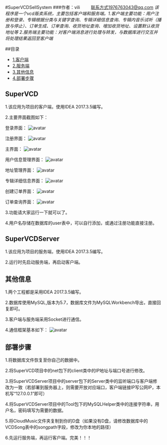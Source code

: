 #SuperVCDSellSystem
###作者：vili &nbsp;&nbsp;&nbsp;&nbsp;&nbsp;&nbsp;&nbsp; 联系方式1976763043@qq.com
*该程序是一个vcd贩卖系统，主要包括客户端和服务端。1.客户端主要功能：用户注册和登录、专辑根据分类与关键字查询、专辑详细信息查询、专辑内音乐试听（播放与停止）、订单生成、订单查询、收货地址查询、增加收货地址、设置默认收货地址等 2.服务端主要功能：对客户端消息进行处理与转发，与数据库进行交互并将处理结果返回至客户端*

##目录

* [1.客户端](#1)
* [2.服务端](#2)
* [3.其他信息](#1)
* [4.部署步骤](#2)

<h2 id="1">SuperVCD</h2>

1.该应用为项目的客户端，使用IDEA 2017.3.5编写。

2.主要界面截图如下：

登录界面：
![avatar](https://raw.githubusercontent.com/vi-li/MarkdownPictureRepository/master/登录界面.png)

注册界面：
![avatar](https://raw.githubusercontent.com/vi-li/MarkdownPictureRepository/master/注册界面.png)

主界面：
![avatar](https://raw.githubusercontent.com/vi-li/MarkdownPictureRepository/master/主界面.png)

用户信息管理界面：
![avatar](https://raw.githubusercontent.com/vi-li/MarkdownPictureRepository/master/用户信息管理界面.png)

地址管理界面：
![avatar](https://raw.githubusercontent.com/vi-li/MarkdownPictureRepository/master/地址管理界面.png)

专辑详细信息界面：
![avatar](https://raw.githubusercontent.com/vi-li/MarkdownPictureRepository/master/专辑详细信息界面.png)

创建订单界面：
![avatar](https://raw.githubusercontent.com/vi-li/MarkdownPictureRepository/master/创建订单界面.png)

订单查询界面：
![avatar](https://raw.githubusercontent.com/vi-li/MarkdownPictureRepository/master/订单查询界面.png)

3.功能请大家运行一下就可以了。

4.用户名存储在数据库的user表中，可以自行添加，或通过注册功能直接注册。

<h2 id="2">SuperVCDServer</h2>

1.该应用为项目的服务端，使用IDEA 2017.3.5编写。

2.运行时先启动服务端，再启动客户端。

<h2 id="3">其他信息</h2>

1.两个工程都是采用IDEA 2017.3.5编写。

2.数据库使用MySQL,版本为5.7，数据库文件为MySQLWorkbench导出，直接回复即可。

3.客户端与服务端采用Socket进行通信。

4.通信框架基本如下：
![avatar](https://raw.githubusercontent.com/vi-li/MarkdownPictureRepository/master/SuperVCD网络通信架构.jpg)

<h2 id="4">部署步骤</h2>

1.将数据库文件恢复至你自己的数据中。

2.将SuperVCD项目中的net包下的client类中的IP地址与端口号进行修改。

3.将SuperVCDServer项目中的server包下的Server类中的监听端口与客户端修改为一致（若部署到服务器上，则需要开放对应端口，客户端链接IP写公网IP，本机写“127.0.0.1”即可）

4.将SuperVCDServer项目中的Tool包下的MySQLHelper类中的连接字符串，用户名，密码填写为需要的数据。

5.将CloudMusic文件夹复制到你的D盘（如果没有D盘，请修改数据库中的VCDSong表中的songpath字段，修改为你本地的路径）

6.先运行服务端，再运行客户端。完美！！！